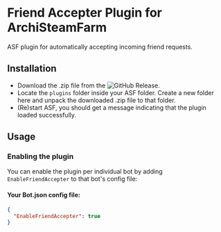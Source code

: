 # Friend Accepter Plugin for ArchiSteamFarm
ASF plugin for automatically accepting incoming friend requests.

## Installation
- Download the .zip file from the ![GitHub Release](https://img.shields.io/github/v/release/JackieWaltRyan/FriendAccepter?display_name=tag&logo=github&label=latest%20release&link=https%3A%2F%2Fgithub.com%2FJackieWaltRyan%2FFriendAccepter%2Freleases%2Flatest).
- Locate the `plugins` folder inside your ASF folder. Create a new folder here and unpack the downloaded .zip file to
  that folder.
- (Re)start ASF, you should get a message indicating that the plugin loaded successfully.

## Usage
### Enabling the plugin
You can enable the plugin per individual bot by adding `EnableFriendAccepter` to that bot's config file:

#### Your Bot.json config file:
```json
{
  "EnableFriendAccepter": true
}
```

